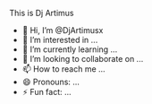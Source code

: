 This is Dj Artimus

- 👋 Hi, I’m @DjArtimusx
- 👀 I’m interested in ...
- 🌱 I’m currently learning ...
- 💞️ I’m looking to collaborate on ...
- 📫 How to reach me ...
- 😄 Pronouns: ...
- ⚡ Fun fact: ...

<!---
DjArtimusx/DjArtimusx is a ✨ special ✨ repository because its `README.md` (this file) appears on your GitHub profile.
You can click the Preview link to take a look at your changes.
--->
